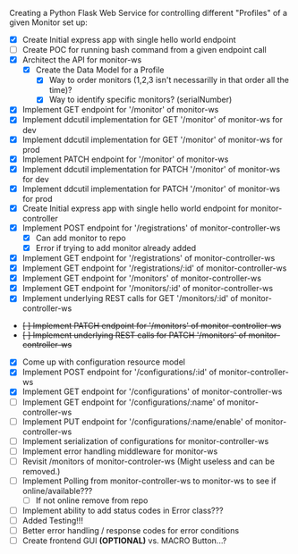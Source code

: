 
Creating a Python Flask Web Service for controlling different "Profiles" of a given Monitor set up:

* [x] Create Initial express app with single hello world endpoint
* [ ] Create POC for running bash command from a given endpoint call
* [x] Architect the API for monitor-ws
    * [x] Create the Data Model for a Profile
        * [x] Way to order monitors (1,2,3 isn't necessarilly in that order all the time)?
        * [x] Way to identify specific monitors? (serialNumber)
* [x] Implement GET endpoint for '/monitor' of monitor-ws
* [x] Implement ddcutil implementation for GET '/monitor' of monitor-ws for dev
* [x] Implement ddcutil implementation for GET '/monitor' of monitor-ws for prod
* [x] Implement PATCH endpoint for '/monitor' of monitor-ws
* [X] Implement ddcutil implementation for PATCH '/monitor' of monitor-ws for dev
* [x] Implement ddcutil implementation for PATCH '/monitor' of monitor-ws for prod
* [x] Create Initial express app with single hello world endpoint for monitor-controller
* [x] Implement POST endpoint for '/registrations' of monitor-controller-ws
    * [x] Can add monitor to repo
    * [x] Error if trying to add monitor already added
* [x] Implement GET endpoint for '/registrations' of monitor-controller-ws
* [x] Implement GET endpoint for '/registrations/:id' of monitor-controller-ws
* [x] Implement GET endpoint for '/monitors' of monitor-controller-ws
* [x] Implement GET endpoint for '/monitors/:id' of monitor-controller-ws
* [x] Implement underlying REST calls for GET '/monitors/:id' of monitor-controller-ws
* ~~[ ] Implement PATCH endpoint for '/monitors' of monitor-controller-ws~~
* ~~[ ] Implement underlying REST calls for PATCH '/monitors' of monitor-controller-ws~~
* [x] Come up with configuration resource model
* [x] Implement POST endpoint for '/configurations/:id' of monitor-controller-ws
* [x] Implement GET endpoint for '/configurations' of monitor-controller-ws
* [ ] Implement GET endpoint for '/configurations/:name' of monitor-controller-ws
* [ ] Implement PUT endpoint for '/configurations/:name/enable' of monitor-controller-ws
* [ ] Implement serialization of configurations for monitor-controller-ws
* [ ] Implement error handling middleware for monitor-ws
* [ ] Revisit /monitors of monitor-controler-ws (Might useless and can be removed.)
* [ ] Implement Polling from monitor-controller-ws to monitor-ws to see if online/available???
    * [ ] If not online remove from repo
* [ ] Implement ability to add status codes in Error class???
* [ ] Added Testing!!!
* [ ] Better error handling / response codes for error conditions
* [ ] Create frontend GUI **(OPTIONAL)** vs. MACRO Button...? 
